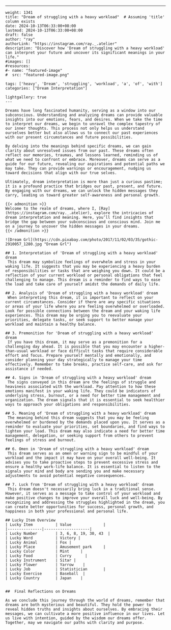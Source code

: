---
    weight: 1341
    title: "Dream of struggling with a heavy workload"  # Assuming 'title' column exists
    date: 2024-10-13T06:33:00+08:00
    lastmod: 2024-10-13T06:33:00+08:00
    draft: false
    author: "ray"
    authorLink: "https://instagram.com/ray._.atelier"
    description: "Discover how 'Dream of struggling with a heavy workload' can interpret your future and uncover its significant meanings in your life."
    #images: []
    #resources:
    #- name: "featured-image"
    #  src: "featured-image.png"
    
    tags: ['heavy', 'Dream', 'struggling', 'workload', 'a', 'of', 'with']
    categories: ["Dream Interpretation"]
    
    lightgallery: true
    ---
    
    Dreams have long fascinated humanity, serving as a window into our subconscious. Understanding and analyzing dreams can provide valuable insights into our emotions, fears, and desires. When we take the time to interpret our dreams, we begin to unravel the complex tapestry of our inner thoughts. This process not only helps us understand ourselves better but also allows us to connect our past experiences with our present circumstances and future possibilities.
    
    By delving into the meanings behind specific dreams, we can gain clarity about unresolved issues from our past. These dreams often reflect our memories, traumas, and lessons learned, reminding us of what we need to confront or embrace. Moreover, dreams can serve as a guide for our future, revealing our aspirations and potential paths we may take. They can provide warnings or encouragement, nudging us toward decisions that align with our true selves.
    
    Ultimately, dream interpretation is more than just a curious pastime; it is a profound practice that bridges our past, present, and future. By engaging with our dreams, we can unlock the hidden messages they carry, leading us toward greater self-awareness and personal growth.
    
    {{< admonition >}}
    Welcome to the realm of dreams, where I, [Ray](https://instagram.com/ray._.atelier), explore the intricacies of dream interpretation and meaning. Here, you’ll find insights that bridge the gap between your subconscious and conscious mind. Join me on a journey to uncover the hidden messages in your dreams.
    {{< /admonition >}}
    
    ![Dream Grl](https://cdn.pixabay.com/photo/2017/11/02/03/35/gothic-2910057_1280.jpg "Dream Grl")
    
    ## 1. Interpretation of 'Dream of struggling with a heavy workload' dream
     This dream may symbolize feelings of overwhelm and stress in your waking life. It suggests that you may be experiencing a heavy burden of responsibilities or tasks that are weighing you down. It could be a reflection of your current workload or personal obligations that feel challenging to manage. This dream is a reminder to find ways to ease the load and take care of yourself amidst the demands of daily life.
    
    ## 2. Analysis of 'Dream of struggling with a heavy workload' dream
     When interpreting this dream, it is important to reflect on your current circumstances. Consider if there are any specific situations or areas of your life where you are feeling overwhelmed or overloaded. Look for possible connections between the dream and your waking life experiences. This dream may be urging you to reevaluate your priorities, delegate tasks, or seek support to better manage your workload and maintain a healthy balance.
    
    ## 3. Premonition for 'Dream of struggling with a heavy workload' dream
     If you have this dream, it may serve as a premonition for a challenging day ahead. It is possible that you may encounter a higher-than-usual workload or face difficult tasks that require considerable effort and focus. Prepare yourself mentally and emotionally, and consider planning your day strategically to manage your time effectively. Remember to take breaks, practice self-care, and ask for assistance if needed.
    
    ## 4. Signs in 'Dream of struggling with a heavy workload' dream
     The signs conveyed in this dream are the feelings of struggle and heaviness associated with the workload. Pay attention to how these emotions manifest in your waking life. They could be indicators of underlying stress, burnout, or a need for better time management and organization. The dream signals that it is essential to seek healthier ways to approach your obligations and responsibilities.
    
    ## 5. Meaning of 'Dream of struggling with a heavy workload' dream
     The meaning behind this dream suggests that you may be feeling overwhelmed or burdened by the demands placed upon you. It serves as a reminder to evaluate your priorities, set boundaries, and find ways to lighten your load. This dream may also indicate a need for better time management, delegation, or seeking support from others to prevent feelings of stress and burnout.
    
    ## 6. Omen in 'Dream of struggling with a heavy workload' dream
     This dream serves as an omen or warning sign to be mindful of your workload and the impact it may have on your overall well-being. It advises you to take proactive steps to prevent excessive stress and ensure a healthy work-life balance. It is essential to listen to the signals your mind and body are sending you and make necessary adjustments to avoid potential negative consequences.
    
    ## 7. Luck from 'Dream of struggling with a heavy workload' dream
     This dream doesn't necessarily bring luck in a traditional sense. However, it serves as a message to take control of your workload and make positive changes to improve your overall luck and well-being. By recognizing and addressing the struggles highlighted in the dream, you can create better opportunities for success, personal growth, and happiness in both your professional and personal life.
    
    ## Lucky Item Overview
    | Lucky Item          | Value              |
    |---------------|--------------------|
    | Lucky Number        | 3, 6, 8, 19, 30, 43  |
    | Lucky Word          | Victory |
    | Lucky Animal        | Fox |
    | Lucky Place         | Amusement park     |
    | Lucky Color         | Mint     |
    | Lucky Food          | Curry      |
    | Lucky Instrument    | Sitar |
    | Lucky Flower        | Yarrow    |
    | Lucky Job           | Statistician       |
    | Lucky Exercise      | Baseball  |
    | Lucky Country       | Japan    |
    
    
    ##  Final Reflections on Dreams
    
    As we conclude this journey through the world of dreams, remember that dreams are both mysterious and beautiful. They hold the power to reveal hidden truths and insights about ourselves. By embracing their messages, we can cultivate a more positive influence in our lives. Let us live with intention, guided by the wisdom our dreams offer. Together, may we navigate our paths with clarity and purpose.
    